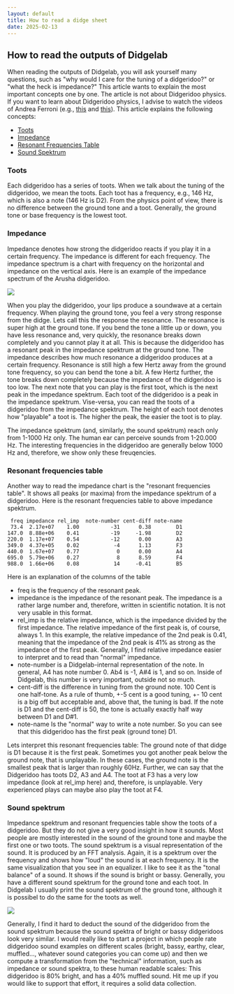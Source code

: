 ```yaml
---
layout: default
title: How to read a didge sheet
date: 2025-02-13
---
```


## How to read the outputs of Didgelab

When reading the outputs of Didgelab, you will ask yourself many questions, such as "why would I care for the tuning of a didgeridoo?" or "what the heck is impedance?" This article wants to explain the most important concepts one by one. The article is not about Didgeridoo physics. If you want to learn about Didgeridoo physics, I advise to watch the videos of Andrea Ferroni (e.g., [this](https://www.youtube.com/watch?v=idcPw0RaUiE&t=8s) and [this](https://www.youtube.com/watch?v=u0AxhK328Z0])). This article explains the following concepts:

* <a href="#toots">Toots</a>
* <a href="#impedance">Impedance</a>
* <a href="#resonant-frequencies-table">Resonant Frequencies Table</a>
* <a href="#sound-spektrum">Sound Spektrum</a>

### Toots

Each didgeridoo has a series of toots. When we talk about the tuning of the didgeridoo, we mean the toots. Each toot has a frequency, e.g., 146 Hz, which is also a note (146 Hz is D2). From the physics point of view, there is no difference between the ground tone and a toot. Generally, the ground tone or base frequency is the lowest toot.

### Impedance

Impedance denotes how strong the didgeridoo reacts if you play it in a certain frequency. The impedance is different for each frequency. The impedance spectrum is a chart with frequency on the horizontal and impedance on the vertical axis. Here is an example of the impedance spectrum of the Arusha didgeridoo.

<img src="../../../shapes/arusha/impedance_spektrum.png" />

When you play the didgeridoo, your lips produce a soundwave at a certain frequency. When playing the ground tone, you feel a very strong response from the didge. Lets call this the response the resonance. The resonance is super high at the ground tone. If you bend the tone a little up or down, you have less resonance and, very quickly, the resonance breaks down completely and you cannot play it at all. This is because the didgeridoo has a resonant peak in the impedance spektrum at the ground tone. The impedance describes how much resonance a didgeridoo produces at a certain frequency. Resonance is still high a few Hertz away from the ground tone frequency, so you can bend the tone a bit. A few Hertz further, the tone breaks down completely because the impedance of the didgeridoo is too low. The next note that you can play is the first toot, which is the next peak in the impedance spektrum. Each toot of the didgeridoo is a peak in the impedance spektrum. Vise-versa, you can read the toots of a didgeridoo from the impedance spektrum. The height of each toot denotes how "playable" a toot is. The higher the peak, the easier the toot is to play.

The impedance spektrum (and, similarly, the sound spektrum) reach only from 1-1000 Hz only. The human ear can perceive sounds from 1-20.000 Hz. The interesting frequencies in the didgeridoo are generally below 1000 Hz and, therefore, we show only these freuqencies.

### Resonant frequencies table

Another way to read the impedance chart is the "resonant frequencies table". It shows all peaks (or maxima) from the impedance spektrum of a didgeridoo. Here is the resonant frequencies table to above impedance spektrum.

```
 freq impedance rel_imp  note-number cent-diff note-name
 73.4  2.17e+07    1.00          -31      0.38        D1
147.0  8.88e+06    0.41          -19     -1.98        D2
220.0  1.17e+07    0.54          -12      0.00        A3
349.0  4.37e+05    0.02           -4      1.13        F3
440.0  1.67e+07    0.77            0      0.00        A4
695.0  5.79e+06    0.27            8      8.59        F4
988.0  1.66e+06    0.08           14     -0.41        B5
```

Here is an explanation of the columns of the table

* freq is the frequency of the resonant peak.
* impedance is the impedance of the resonant peak. The impedance is a rather large number and, therefore, written in scientific notation. It is not very usable in this format.
* rel_imp is the relative impedance, which is the impedance divided by the first impedance. The relative impedance of the first peak is, of course, always 1. In this example, the relative impedance of the 2nd peak is 0.41, meaning that the impedance of the 2nd peak is 41% as strong as the impedance of the first peak. Generally, I find relative impedance easier to interpret and to read than "normal" impedance.
* note-number is a Didgelab-internal representation of the note. In general, A4 has note number 0. Ab4 is -1, A#4 is 1, and so on. Inside of Didgelab, this number is very important, outside not so much.
* cent-diff is the difference in tuning from the ground note. 100 Cent is one half-tone. As a rule of thumb, +-5 cent is a good tuning, +- 10 cent is a big off but acceptable and, above that, the tuning is bad. If the note is D1 and the cent-diff is 50, the tone is actually exactly half way between D1 and D#1.
* note-name Is the "normal" way to write a note number. So you can see that this didgeridoo has the first peak (ground tone) D1.

Lets interpret this resonant frequencies table: The ground note of that didge is D1 because it is the first peak. Sometimes you got another peak below the ground note, that is unplayable. In these cases, the ground note is the smallest peak that is larger than roughly 60Hz. Further, we can say that the Didgeridoo has toots D2, A3 and A4. The toot at F3 has a very low impedance (look at rel_imp here) and, therefore, is unplayable. Very experienced plays can maybe also play the toot at F4.

### Sound spektrum

Impedance spektrum and resonant frequencies table show the toots of a didgeridoo. But they do not give a very good insight in how it sounds. Most people are mostly interested in the sound of the ground tone and maybe the first one or two toots. The sound spektrum is a visual representation of the sound. It is produced by an FFT analysis. Again, it is a spektrum over the frequency and shows how "loud" the sound is at each frequency. It is the same visualization that you see in an equalizer. I like to see it as the "tonal balance" of a sound. It shows if the sound is bright or bassy. Generally, you have a different sound spektrum for the ground tone and each toot. In Didgelab I usually print the sound spektrum of the ground tone, although it is possibel to do the same for the toots as well.

<img src="../../../shapes/arusha/ground_spektrum.png" />

Generally, I find it hard to deduct the sound of the didgeridoo from the sound spektrum because the sound spektra of bright or bassy didgeridoos look very similar. I would really like to start a project in which people rate didgeridoo sound examples on different scales (bright, bassy, earthy, clear, muffled..., whatever sound categories you can come up) and then we compute a transformation from the "technical" information, such as impedance or sound spektra, to these human readable scales: This didgeridoo is 80% bright, and has a 40% muffled sound. Hit me up if you would like to support that effort, it requires a solid data collection.
